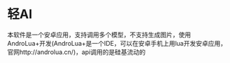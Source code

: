 # 轻AI
本软件是一个安卓应用，支持调用多个模型，不支持生成图片，使用AndroLua+开发(AndroLua+是一个IDE，可以在安卓手机上用lua开发安卓应用，官网http://androlua.cn/)，api调用的是硅基流动的